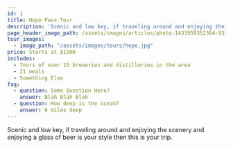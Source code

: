 ```yaml
---
id: 1
title: Hope Pass Tour
description: 'Scenic and low key, if traveling around and enjoying the scenery and enjoying a glass of beer is your style then this is your trip.'
page_header_image_path: /assets/images/articles/photo-1433959352364-9314c5b6eb0b_sm.jpg
tour_images:
  - image_path: "/assets/images/tours/hope.jpg"
price: Starts at $1500
includes:
  - Tours of over 15 breweries and distilleries in the area
  - 21 meals
  - Something Else
faq:
  - question: Some Question Here?
    answer: Blah Blah Blah
  - question: How deep is the ocean?
    answer: 6 miles deep
---
```


Scenic and low key, if traveling around and enjoying the scenery and enjoying a glass of beer is your style then this is your trip.